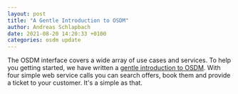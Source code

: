 ```yaml
---
layout: post
title: "A Gentle Introduction to OSDM"
author: Andreas Schlapbach
date: 2021-08-20 14:20:33 +0100
categories: osdm update
---
```


The OSDM interface covers a wide array of use cases and services. To help you getting started, we have written a [gentle introduction to OSDM](https://unioninternationalcheminsdefer.github.io/OSDM/spec/getting-started/). With four simple web service calls you can search offers, book them and provide a ticket to your customer. It's a simple as that.
